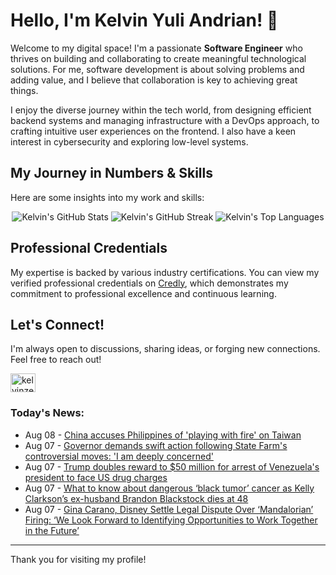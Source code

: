 # Hello, I'm Kelvin Yuli Andrian! 👋

Welcome to my digital space! I'm a passionate **Software Engineer** who thrives on building and collaborating to create meaningful technological solutions. For me, software development is about solving problems and adding value, and I believe that collaboration is key to achieving great things.

I enjoy the diverse journey within the tech world, from designing efficient backend systems and managing infrastructure with a DevOps approach, to crafting intuitive user experiences on the frontend. I also have a keen interest in cybersecurity and exploring low-level systems.

## My Journey in Numbers & Skills

Here are some insights into my work and skills:

<p align="center">
  <img src="https://github-readme-stats.vercel.app/api?username=kelvinzer0&show_icons=true&theme=radical" alt="Kelvin's GitHub Stats" />
  <img src="https://github-readme-streak-stats.herokuapp.com/?user=kelvinzer0&theme=radical" alt="Kelvin's GitHub Streak" />
  <img src="https://github-readme-stats.vercel.app/api/top-langs/?username=kelvinzer0&layout=compact&theme=radical" alt="Kelvin's Top Languages" />
</p>

## Professional Credentials

My expertise is backed by various industry certifications. You can view my verified professional credentials on [Credly](https://www.credly.com/users/kelvin-yuli-andrian/badges), which demonstrates my commitment to professional excellence and continuous learning.

## Let's Connect!

I'm always open to discussions, sharing ideas, or forging new connections. Feel free to reach out!

<p align="left">
    <a href="https://linkedin.com/in/kelvinzero" target="blank"><img align="center" src="https://cdn.jsdelivr.net/npm/simple-icons@3.0.1/icons/linkedin.svg" alt="kelvinzero" height="30" width="40" /></a>
</p>

### Today's News:

<!-- feed start -->
- Aug 08 - [China accuses Philippines of 'playing with fire' on Taiwan](https://www.yahoo.com/news/articles/china-accuses-philippines-playing-fire-034521700.html)
- Aug 07 - [Governor demands swift action following State Farm's controversial moves: 'I am deeply concerned'](https://www.yahoo.com/news/articles/governor-demands-swift-action-following-234500778.html)
- Aug 07 - [Trump doubles reward to $50 million for arrest of Venezuela's president to face US drug charges](https://www.yahoo.com/news/articles/trump-doubles-reward-50-million-233647819.html)
- Aug 07 - [What to know about dangerous ‘black tumor’ cancer as Kelly Clarkson’s ex-husband Brandon Blackstock dies at 48](https://www.yahoo.com/lifestyle/articles/know-dangerous-black-tumor-cancer-163806868.html)
- Aug 07 - [Gina Carano, Disney Settle Legal Dispute Over ‘Mandalorian’ Firing: ‘We Look Forward to Identifying Opportunities to Work Together in the Future’](https://www.yahoo.com/entertainment/articles/gina-carano-disney-settle-legal-205057200.html)
<!-- feed end -->

---

Thank you for visiting my profile!